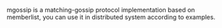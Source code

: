 mgossip is a matching-gossip protocol implementation based on memberlist, you can use it in distributed system according to examples.
